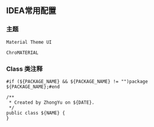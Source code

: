 ## IDEA常用配置

### 主题
```
Material Theme UI
```
```
ChroMATERIAL
```

### Class 类注释
```
#if (${PACKAGE_NAME} && ${PACKAGE_NAME} != "")package ${PACKAGE_NAME};#end

/**
 * Created by ZhongYu on ${DATE}.
 */
public class ${NAME} {
}
```
